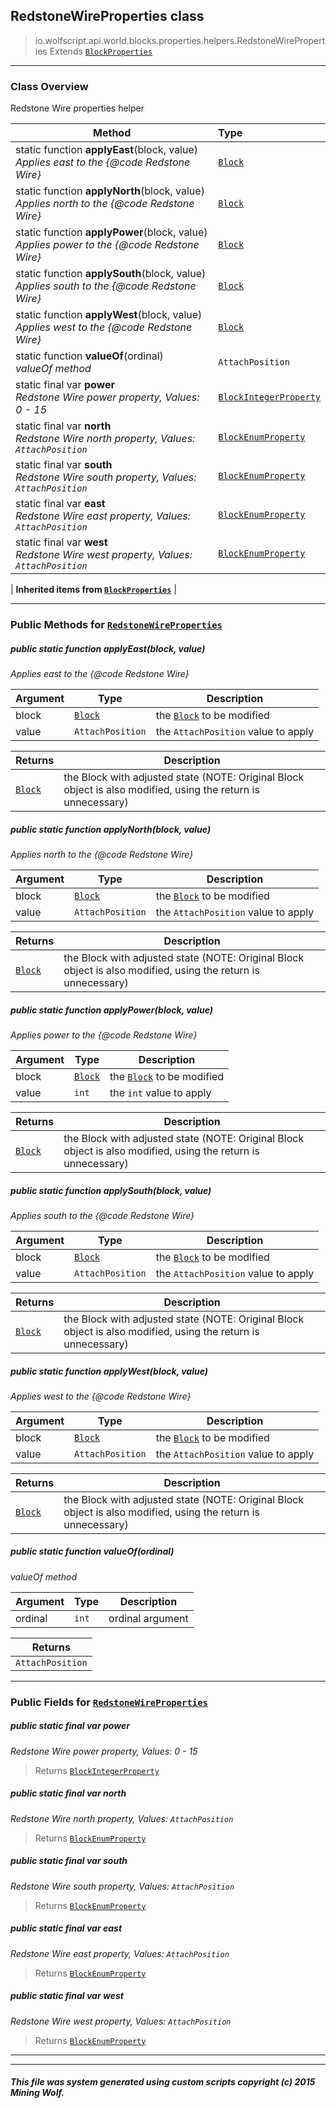 ## RedstoneWireProperties __class__

>io.wolfscript.api.world.blocks.properties.helpers.RedstoneWireProperties
>Extends [`BlockProperties`](BlockProperties.md)

---

### Class Overview

Redstone Wire properties helper

Method | Type   
--- | :--- 
static function __applyEast__(block, value) <br> _Applies east to the {@code Redstone Wire}_ | [`Block`](../../Block.md)
static function __applyNorth__(block, value) <br> _Applies north to the {@code Redstone Wire}_ | [`Block`](../../Block.md)
static function __applyPower__(block, value) <br> _Applies power to the {@code Redstone Wire}_ | [`Block`](../../Block.md)
static function __applySouth__(block, value) <br> _Applies south to the {@code Redstone Wire}_ | [`Block`](../../Block.md)
static function __applyWest__(block, value) <br> _Applies west to the {@code Redstone Wire}_ | [`Block`](../../Block.md)
static function __valueOf__(ordinal) <br> _valueOf method_ | `AttachPosition`
static final var __power__ <br> _Redstone Wire power property, Values: 0 - 15_ | [`BlockIntegerProperty`](../BlockIntegerProperty.md)
static final var __north__ <br> _Redstone Wire north property, Values: `AttachPosition`_ | [`BlockEnumProperty`](../BlockEnumProperty.md)
static final var __south__ <br> _Redstone Wire south property, Values: `AttachPosition`_ | [`BlockEnumProperty`](../BlockEnumProperty.md)
static final var __east__ <br> _Redstone Wire east property, Values: `AttachPosition`_ | [`BlockEnumProperty`](../BlockEnumProperty.md)
static final var __west__ <br> _Redstone Wire west property, Values: `AttachPosition`_ | [`BlockEnumProperty`](../BlockEnumProperty.md)
 |
__Inherited items from [`BlockProperties`](BlockProperties.md)__ |





---


### Public Methods for [`RedstoneWireProperties`](RedstoneWireProperties.md)

##### <a id='applyeast'></a>public static function __applyEast__(block, value)

_Applies east to the {@code Redstone Wire}_

Argument | Type | Description  
--- | --- | --- 
block | [`Block`](../../Block.md) | the [`Block`](../../Block.md) to be modified
value | `AttachPosition` | the `AttachPosition` value to apply

Returns | Description
--- | --- 
[`Block`](../../Block.md) | the Block with adjusted state (NOTE: Original Block object is also modified, using the return is unnecessary)


##### <a id='applynorth'></a>public static function __applyNorth__(block, value)

_Applies north to the {@code Redstone Wire}_

Argument | Type | Description  
--- | --- | --- 
block | [`Block`](../../Block.md) | the [`Block`](../../Block.md) to be modified
value | `AttachPosition` | the `AttachPosition` value to apply

Returns | Description
--- | --- 
[`Block`](../../Block.md) | the Block with adjusted state (NOTE: Original Block object is also modified, using the return is unnecessary)


##### <a id='applypower'></a>public static function __applyPower__(block, value)

_Applies power to the {@code Redstone Wire}_

Argument | Type | Description  
--- | --- | --- 
block | [`Block`](../../Block.md) | the [`Block`](../../Block.md) to be modified
value | `int` | the `int` value to apply

Returns | Description
--- | --- 
[`Block`](../../Block.md) | the Block with adjusted state (NOTE: Original Block object is also modified, using the return is unnecessary)


##### <a id='applysouth'></a>public static function __applySouth__(block, value)

_Applies south to the {@code Redstone Wire}_

Argument | Type | Description  
--- | --- | --- 
block | [`Block`](../../Block.md) | the [`Block`](../../Block.md) to be modified
value | `AttachPosition` | the `AttachPosition` value to apply

Returns | Description
--- | --- 
[`Block`](../../Block.md) | the Block with adjusted state (NOTE: Original Block object is also modified, using the return is unnecessary)


##### <a id='applywest'></a>public static function __applyWest__(block, value)

_Applies west to the {@code Redstone Wire}_

Argument | Type | Description  
--- | --- | --- 
block | [`Block`](../../Block.md) | the [`Block`](../../Block.md) to be modified
value | `AttachPosition` | the `AttachPosition` value to apply

Returns | Description
--- | --- 
[`Block`](../../Block.md) | the Block with adjusted state (NOTE: Original Block object is also modified, using the return is unnecessary)


##### <a id='valueof'></a>public static function __valueOf__(ordinal)

_valueOf method_

Argument | Type | Description  
--- | --- | --- 
ordinal | `int` | ordinal argument

Returns | 
--- | 
`AttachPosition` |


---

### Public Fields for [`RedstoneWireProperties`](RedstoneWireProperties.md)

##### <a id='power'></a>public static final var __power__

_Redstone Wire power property, Values: 0 - 15_

>Returns
>  [`BlockIntegerProperty`](../BlockIntegerProperty.md)

##### <a id='north'></a>public static final var __north__

_Redstone Wire north property, Values: `AttachPosition`_

>Returns
>  [`BlockEnumProperty`](../BlockEnumProperty.md)

##### <a id='south'></a>public static final var __south__

_Redstone Wire south property, Values: `AttachPosition`_

>Returns
>  [`BlockEnumProperty`](../BlockEnumProperty.md)

##### <a id='east'></a>public static final var __east__

_Redstone Wire east property, Values: `AttachPosition`_

>Returns
>  [`BlockEnumProperty`](../BlockEnumProperty.md)

##### <a id='west'></a>public static final var __west__

_Redstone Wire west property, Values: `AttachPosition`_

>Returns
>  [`BlockEnumProperty`](../BlockEnumProperty.md)

---


---


##### This file was system generated using custom scripts copyright (c) 2015 Mining Wolf.
	

